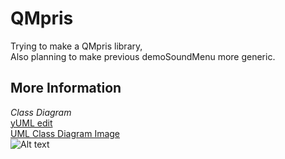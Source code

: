 QMpris
======
Trying to make a QMpris library,  
Also planning to make previous demoSoundMenu more generic.  
## More Information ##
*Class Diagram*  
[yUML edit](http://yuml.me/edit/38417e4e)  
[UML Class Diagram Image](http://yuml.me/diagram/scruffy/class/38417e4e.png)  
![Alt text](http://yuml.me/diagram/scruffy/class/601027e8.png "Class Diagram")
